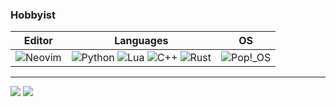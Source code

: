 <h3>Hobbyist</h3>

| Editor | Languages | OS |
|---|---|---|
| ![Neovim](https://img.shields.io/badge/NeoVim-%2357A143.svg?&style=for-the-badge&logo=neovim&logoColor=white)</br> | ![Python](https://img.shields.io/badge/Python-%233776AB.svg?&style=for-the-badge&logo=python&logoColor=white) ![Lua](https://img.shields.io/badge/lua-%232C2D72.svg?style=for-the-badge&logo=lua&logoColor=white) ![C++](https://img.shields.io/badge/C%2B%2B-%2300599C?style=for-the-badge&logo=Cplusplus) ![Rust](https://img.shields.io/badge/rust-%23000000.svg?style=for-the-badge&logo=rust&logoColor=white)<br> | ![Pop!_OS](https://img.shields.io/badge/Pop!__OS-%2348B9C7.svg?&style=for-the-badge&logo=pop!_os&logoColor=white) |
---

![](https://github-readme-stats.vercel.app/api?username=LudoPinelli&count_private=true&theme=nord&show_icons=true)
![](https://github-readme-stats.vercel.app/api/top-langs/?username=LudoPinelli&theme=nord&layout=compact)
